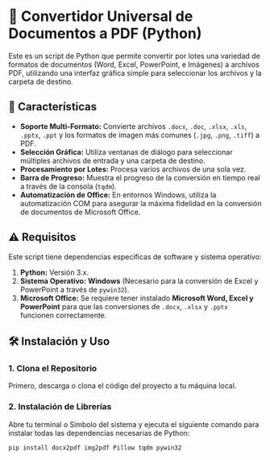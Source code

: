 # 📄 Convertidor Universal de Documentos a PDF (Python)

Este es un script de Python que permite convertir por lotes una variedad de formatos de documentos (Word, Excel, PowerPoint, e Imágenes) a archivos PDF, utilizando una interfaz gráfica simple para seleccionar los archivos y la carpeta de destino.

## 🌟 Características

* **Soporte Multi-Formato:** Convierte archivos `.docx`, `.doc`, `.xlsx`, `.xls`, `.pptx`, `.ppt` y los formatos de imagen más comunes (`.jpg`, `.png`, `.tiff`) a PDF.
* **Selección Gráfica:** Utiliza ventanas de diálogo para seleccionar múltiples archivos de entrada y una carpeta de destino.
* **Procesamiento por Lotes:** Procesa varios archivos de una sola vez.
* **Barra de Progreso:** Muestra el progreso de la conversión en tiempo real a través de la consola (`tqdm`).
* **Automatización de Office:** En entornos Windows, utiliza la automatización COM para asegurar la máxima fidelidad en la conversión de documentos de Microsoft Office.

## ⚠️ Requisitos

Este script tiene dependencias específicas de software y sistema operativo:

1.  **Python:** Versión 3.x.
2.  **Sistema Operativo:** **Windows** (Necesario para la conversión de Excel y PowerPoint a través de `pywin32`).
3.  **Microsoft Office:** Se requiere tener instalado **Microsoft Word, Excel y PowerPoint** para que las conversiones de `.docx`, `.xlsx` y `.pptx` funcionen correctamente.

## 🛠️ Instalación y Uso

### 1. Clona el Repositorio

Primero, descarga o clona el código del proyecto a tu máquina local.

### 2. Instalación de Librerías

Abre tu terminal o Símbolo del sistema y ejecuta el siguiente comando para instalar todas las dependencias necesarias de Python:

```bash
pip install docx2pdf img2pdf Pillow tqdm pywin32
